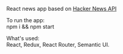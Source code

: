 React news app based on [Hacker News API](https://github.com/HackerNews/API)

To run the app: <br>
npm i && npm start

What's used:<br>
React, Redux, React Router, Semantic UI.
